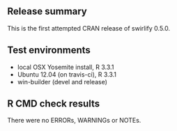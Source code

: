 ## Release summary

This is the first attempted CRAN release of swirlify 0.5.0.

## Test environments

* local OSX Yosemite install, R 3.3.1
* Ubuntu 12.04 (on travis-ci), R 3.3.1
* win-builder (devel and release)

## R CMD check results

There were no ERRORs, WARNINGs or NOTEs.
